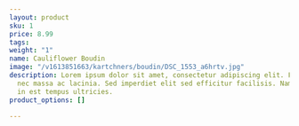 ```yaml
---
layout: product
sku: 1
price: 8.99
tags: 
weight: "1"
name: Cauliflower Boudin
image: "/v1613851663/kartchners/boudin/DSC_1553_a6hrtv.jpg"
description: Lorem ipsum dolor sit amet, consectetur adipiscing elit. Fusce dictum
  nec massa ac lacinia. Sed imperdiet elit sed efficitur facilisis. Nam posuere turpis
  in est tempus ultricies.
product_options: []

---
```

